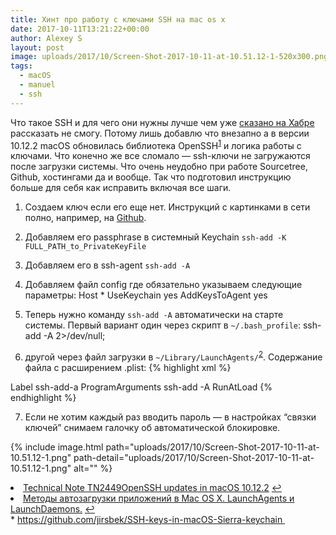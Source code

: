 ```yaml
---
title: Хинт про работу с ключами SSH на mac os x
date: 2017-10-11T13:21:22+00:00
author: Alexey S
layout: post
image: uploads/2017/10/Screen-Shot-2017-10-11-at-10.51.12-1-520x300.png
tags:
  - macOS
  - manuel
  - ssh
---
```

Что такое SSH и для чего они нужны лучше чем уже [сказано на Хабре](https://habrahabr.ru/post/122445/) рассказать не смогу. Потому лишь добавлю что внезапно а в версии 10.12.2 macOS обновилась библиотека OpenSSH<sup><a id="fnr1-28018" class="footnote" title="see footnote" href="#fn1-28018">1</a></sup> и логика работы с ключами. Что конечно же все сломало — ssh-ключи не загружаются после загрузки системы. Что очень неудобно при работе Sourcetree, Github, хостингами да и вообще. Так что подготовил инструкцию больше для себя как исправить включая все шаги.

<!--more-->

  1. Создаем ключ если его еще нет. Инструкций с картинками в сети полно, например, на [Github](https://help.github.com/articles/generating-a-new-ssh-key-and-adding-it-to-the-ssh-agent/).
  2. Добавляем его passphrase в системный Keychain `ssh-add -K FULL_PATH_to_PrivateKeyFile`
  3. Добавляем его в ssh-agent `ssh-add -A`
  4. Добавляем файл config где обязательно указываем следующие параметры: 
        Host *
          UseKeychain yes
          AddKeysToAgent yes
        

  5. Теперь нужно команду `ssh-add -A` автоматически на старте системы. Первый вариант один через скрипт в `~/.bash_profile`: 
        ssh-add -A 2>/dev/null;
        

  6. другой через файл загрузки в `~/Library/LaunchAgents/`<sup><a id="fnr2-28018" class="footnote" title="see footnote" href="#fn2-28018">2</a></sup>. Содержание файла с расширением .plist: 
{% highlight xml %}
<?xml version="1.0" encoding="UTF-8"?>
<!DOCTYPE plist PUBLIC "-//Apple//DTD PLIST 1.0//EN" "http://www.apple.com/DTDs/PropertyList-1.0.dtd">
<plist version="1.0">
<dict>
<key>Label</key>
<string>ssh-add-a</string>
<key>ProgramArguments</key>
<array>
    <string>ssh-add</string>
    <string>-A</string>
</array>
<key>RunAtLoad</key>
<true/>
</dict>
</plist>
{% endhighlight %}

  7. Если не хотим каждый раз вводить пароль — в настройках “связки ключей” снимаем галочку об автоматической блокировке.

{% include image.html path="uploads/2017/10/Screen-Shot-2017-10-11-at-10.51.12-1.png" path-detail="uploads/2017/10/Screen-Shot-2017-10-11-at-10.51.12-1.png" alt="" %}


<li id="fn1-28018">
  <a href="https://developer.apple.com/library/content/technotes/tn2449/_index.html">Technical Note TN2449OpenSSH updates in macOS 10.12.2</a> <a class="reversefootnote" title="return to article" href="#fnr1-28018">↩︎</a>
</li>
<li id="fn2-28018">
  <a href="http://macdaily.me/howto/startup-applications-in-mac-os-x-launchagents-and-launchdaemons/">Методы автозагрузки приложений в Mac OS X. LaunchAgents и LaunchDaemons.</a> 
  <a class="reversefootnote" title="return to article" href="#fnr2-28018">↩︎</a>
</li>
  * <a href="https://github.com/jirsbek/SSH-keys-in-macOS-Sierra-keychain" target="_blank" rel="noopener">https://github.com/jirsbek/SSH-keys-in-macOS-Sierra-keychain </a>
</fn></footnotes>